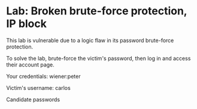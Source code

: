 # Lab: Broken brute-force protection, IP block

This lab is vulnerable due to a logic flaw in its password brute-force protection. 

To solve the lab, brute-force the victim's password, then log in and access their account page.


Your credentials: wiener:peter

Victim's username: carlos

Candidate passwords